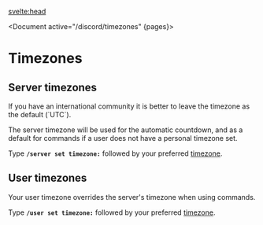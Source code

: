 <script>
	import Document from '../../components/Document.svelte';
	import Note from '../../components/Admonitions/Note.svelte';
	import { getContext } from 'svelte';

	let pages = getContext('pages');
</script>

<svelte:head>

<title>Timezones• Christmas Countdown</title>
<meta name="title" content="Timezones• Christmas Countdown" />
<meta name="og:title" content="Timezones• Christmas Countdown" />
<meta name="twitter:title" content="Timezones• Christmas Countdown" />
<meta
		name="description"
		content="Change your server's or personal timezone to make the countdown more accurate."
	/>
<meta
		name="og:description"
		content="Change your server's or personal timezone to make the countdown more accurate."
	/>
<meta
		name="twitter:description"
		content="Change your server's or personal timezone to make the countdown more accurate."
	/>
</svelte:head>

<Document active="/discord/timezones" {pages}>

# Timezones

## Server timezones

<Note>
If you have an international community it is better to leave the timezone as the default (`UTC`).
</Note>

The server timezone will be used for the automatic countdown, and as a default for commands if a user does not have a personal timezone set.

Type **`/server set timezone:`** followed by your preferred [timezone](https://en.wikipedia.org/wiki/List_of_tz_database_time_zones).

## User timezones

Your user timezone overrides the server's timezone when using commands.

Type **`/user set timezone:`** followed by your preferred [timezone](https://en.wikipedia.org/wiki/List_of_tz_database_time_zones).

</Document>
